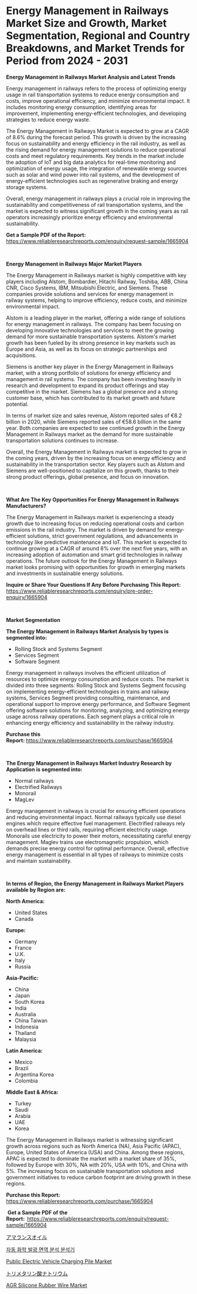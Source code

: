 <p><h1>Energy Management in Railways Market Size and Growth, Market Segmentation, Regional and Country Breakdowns, and Market Trends for Period from 2024 -  2031</h1></p><p><strong>Energy Management in Railways Market Analysis and Latest Trends</strong></p>
<p><p>Energy management in railways refers to the process of optimizing energy usage in rail transportation systems to reduce energy consumption and costs, improve operational efficiency, and minimize environmental impact. It includes monitoring energy consumption, identifying areas for improvement, implementing energy-efficient technologies, and developing strategies to reduce energy waste.</p><p>The Energy Management in Railways Market is expected to grow at a CAGR of 8.6% during the forecast period. This growth is driven by the increasing focus on sustainability and energy efficiency in the rail industry, as well as the rising demand for energy management solutions to reduce operational costs and meet regulatory requirements. Key trends in the market include the adoption of IoT and big data analytics for real-time monitoring and optimization of energy usage, the integration of renewable energy sources such as solar and wind power into rail systems, and the development of energy-efficient technologies such as regenerative braking and energy storage systems.</p><p>Overall, energy management in railways plays a crucial role in improving the sustainability and competitiveness of rail transportation systems, and the market is expected to witness significant growth in the coming years as rail operators increasingly prioritize energy efficiency and environmental sustainability.</p></p>
<p><strong>Get a Sample PDF of the Report:&nbsp;</strong> <a href="https://www.reliableresearchreports.com/enquiry/request-sample/1665904">https://www.reliableresearchreports.com/enquiry/request-sample/1665904</a></p>
<p>&nbsp;</p>
<p><strong>Energy Management in Railways Major Market Players</strong></p>
<p><p>The Energy Management in Railways market is highly competitive with key players including Alstom, Bombardier, Hitachi Railway, Toshiba, ABB, China CNR, Cisco Systems, IBM, Mitsubishi Electric, and Siemens. These companies provide solutions and services for energy management in railway systems, helping to improve efficiency, reduce costs, and minimize environmental impact.</p><p>Alstom is a leading player in the market, offering a wide range of solutions for energy management in railways. The company has been focusing on developing innovative technologies and services to meet the growing demand for more sustainable transportation systems. Alstom's market growth has been fueled by its strong presence in key markets such as Europe and Asia, as well as its focus on strategic partnerships and acquisitions.</p><p>Siemens is another key player in the Energy Management in Railways market, with a strong portfolio of solutions for energy efficiency and management in rail systems. The company has been investing heavily in research and development to expand its product offerings and stay competitive in the market. Siemens has a global presence and a strong customer base, which has contributed to its market growth and future potential.</p><p>In terms of market size and sales revenue, Alstom reported sales of €8.2 billion in 2020, while Siemens reported sales of €58.6 billion in the same year. Both companies are expected to see continued growth in the Energy Management in Railways market as the demand for more sustainable transportation solutions continues to increase.</p><p>Overall, the Energy Management in Railways market is expected to grow in the coming years, driven by the increasing focus on energy efficiency and sustainability in the transportation sector. Key players such as Alstom and Siemens are well-positioned to capitalize on this growth, thanks to their strong product offerings, global presence, and focus on innovation.</p></p>
<p>&nbsp;</p>
<p><strong>What Are The Key Opportunities For Energy Management in Railways Manufacturers?</strong></p>
<p><p>The Energy Management in Railways market is experiencing a steady growth due to increasing focus on reducing operational costs and carbon emissions in the rail industry. The market is driven by demand for energy-efficient solutions, strict government regulations, and advancements in technology like predictive maintenance and IoT. This market is expected to continue growing at a CAGR of around 8% over the next five years, with an increasing adoption of automation and smart grid technologies in railway operations. The future outlook for the Energy Management in Railways market looks promising with opportunities for growth in emerging markets and investments in sustainable energy solutions.</p></p>
<p><strong>Inquire or Share Your Questions If Any Before Purchasing This Report:</strong> <a href="https://www.reliableresearchreports.com/enquiry/pre-order-enquiry/1665904">https://www.reliableresearchreports.com/enquiry/pre-order-enquiry/1665904</a></p>
<p>&nbsp;</p>
<p><strong>Market Segmentation</strong></p>
<p><strong>The Energy Management in Railways Market Analysis by types is segmented into:</strong></p>
<p><ul><li>Rolling Stock and Systems Segment</li><li>Services Segment</li><li>Software Segment</li></ul></p>
<p><p>Energy management in railways involves the efficient utilization of resources to optimize energy consumption and reduce costs. The market is divided into three segments: Rolling Stock and Systems Segment focusing on implementing energy-efficient technologies in trains and railway systems, Services Segment providing consulting, maintenance, and operational support to improve energy performance, and Software Segment offering software solutions for monitoring, analyzing, and optimizing energy usage across railway operations. Each segment plays a critical role in enhancing energy efficiency and sustainability in the railway industry.</p></p>
<p><strong>Purchase this Report:&nbsp;</strong><a href="https://www.reliableresearchreports.com/purchase/1665904">https://www.reliableresearchreports.com/purchase/1665904</a></p>
<p>&nbsp;</p>
<p><strong>The Energy Management in Railways Market Industry Research by Application is segmented into:</strong></p>
<p><ul><li>Normal railways</li><li>Electrified Railways</li><li>Monorail</li><li>MagLev</li></ul></p>
<p><p>Energy management in railways is crucial for ensuring efficient operations and reducing environmental impact. Normal railways typically use diesel engines which require effective fuel management. Electrified railways rely on overhead lines or third rails, requiring efficient electricity usage. Monorails use electricity to power their motors, necessitating careful energy management. Maglev trains use electromagnetic propulsion, which demands precise energy control for optimal performance. Overall, effective energy management is essential in all types of railways to minimize costs and maintain sustainability.</p></p>
<p>&nbsp;</p>
<p><strong>In terms of Region, the Energy Management in Railways Market Players available by Region are:</strong></p>
<p>
    <p> <strong> North America: </strong>
        <ul>
            <li>United States</li>
            <li>Canada</li>
        </ul>
        </p> 
    <p> <strong> Europe: </strong>
        <ul>
            <li>Germany</li>
            <li>France</li>
            <li>U.K.</li>
            <li>Italy</li>
            <li>Russia</li>
        </ul>
        </p> 
    <p> <strong> Asia-Pacific: </strong>
        <ul>
            <li>China</li>
            <li>Japan</li>
            <li>South Korea</li>
            <li>India</li>
            <li>Australia</li>
            <li>China Taiwan</li>
            <li>Indonesia</li>
            <li>Thailand</li>
            <li>Malaysia</li>
        </ul>
        </p> 
    <p> <strong> Latin America: </strong>
        <ul>
            <li>Mexico</li>
            <li>Brazil</li>
            <li>Argentina Korea</li>
            <li>Colombia</li>
        </ul>
        </p> 
    <p> <strong> Middle East & Africa: </strong>
        <ul>
            <li>Turkey</li>
            <li>Saudi</li>
            <li>Arabia</li>
            <li>UAE</li>
            <li>Korea</li>
        </ul>
    </p>
    </p>
<p><p>The Energy Management in Railways market is witnessing significant growth across regions such as North America (NA), Asia Pacific (APAC), Europe, United States of America (USA) and China. Among these regions, APAC is expected to dominate the market with a market share of 35%, followed by Europe with 30%, NA with 20%, USA with 10%, and China with 5%. The increasing focus on sustainable transportation solutions and government initiatives to reduce carbon footprint are driving growth in these regions.</p></p>
<p><strong>Purchase this Report: </strong><a href="https://www.reliableresearchreports.com/purchase/1665904">https://www.reliableresearchreports.com/purchase/1665904</a></p>
<p>&nbsp;<strong>Get a Sample PDF of the Report:&nbsp;&nbsp;</strong><a href="https://www.reliableresearchreports.com/enquiry/request-sample/1665904">https://www.reliableresearchreports.com/enquiry/request-sample/1665904</a></p>
<p><strong></strong></p>
<p><p><a href="https://medium.com/@evans21bill/%E3%82%A2%E3%83%9E%E3%83%A9%E3%83%B3%E3%82%B9%E6%B2%B9%E5%B8%82%E5%A0%B4%E3%81%AE%E8%A6%8F%E6%A8%A1-cagr-%E3%83%88%E3%83%AC%E3%83%B3%E3%83%892024-2030-6ddb6db3ceab">アマランスオイル</a></p><p><a href="https://github.com/fredrickeglers/Market-Research-Report-List-1/blob/main/766483115665.md">자동 화학 발광 면역 분석 분석기</a></p><p><a href="https://issuu.com/reportprime-2/docs/public-electric-vehicle-charging-pile-market-size-">Public Electric Vehicle Charging Pile Market</a></p><p><a href="https://github.com/efcvopdgkdx128/Market-Research-Report-List-1/blob/main/298639016674.md">トリメタリン酸ナトリウム</a></p><p><a href="https://github.com/derrinmiltonellis35gcl/Market-Research-Report-List-2/blob/main/agr-silicone-rubber-wire-market.md">AGR Silicone Rubber Wire Market</a></p></p>
